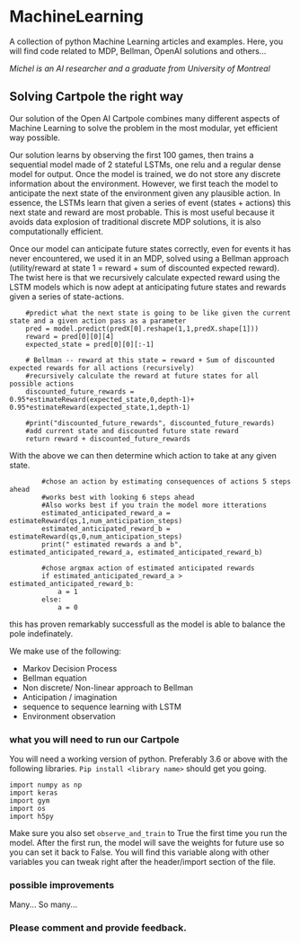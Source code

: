# MachineLearning
A collection of python Machine Learning articles and examples. Here, you will find code related to MDP, Bellman, OpenAI solutions and others...

*Michel is an AI researcher and a graduate from University of Montreal*

## Solving Cartpole the right way

Our solution of the Open AI Cartpole combines many different aspects of Machine Learning to solve the problem in the most modular, yet efficient way possible.

Our solution learns by observing the first 100 games, then trains a sequential model made of 2 stateful LSTMs, one relu and a regular dense model for output.
Once the model is trained, we do not store any discrete information about the environment. 
However, we first teach the model to anticipate the next state of the environment given any plausible action. In essence, the LSTMs learn that given a series of event (states + actions) this next state and reward are most probable. This is most useful because it avoids data explosion of traditional discrete MDP solutions, it is also computationally efficient.

Once our model can anticipate future states correctly, even for events it has never encountered, we used it in an MDP, solved using a Bellman approach 
(utility/reward at state 1 = reward + sum of discounted expected reward). The twist here is that we recursively calculate expected reward using the LSTM models which 
is now adept at anticipating future states and rewards given a series of state-actions.

```
    #predict what the next state is going to be like given the current state and a given action pass as a parameter
    pred = model.predict(predX[0].reshape(1,1,predX.shape[1]))
    reward = pred[0][0][4]
    expected_state = pred[0][0][:-1]
    
    # Bellman -- reward at this state = reward + Sum of discounted expected rewards for all actions (recursively)
    #recursively calculate the reward at future states for all possible actions
    discounted_future_rewards = 0.95*estimateReward(expected_state,0,depth-1)+ 0.95*estimateReward(expected_state,1,depth-1)

    #print("discounted_future_rewards", discounted_future_rewards)
    #add current state and discounted future state reward
    return reward + discounted_future_rewards
```

With the above we can then determine which action to take at any given state.
```
        #chose an action by estimating consequences of actions 5 steps ahead
        #works best with looking 6 steps ahead
        #Also works best if you train the model more itterations
        estimated_anticipated_reward_a = estimateReward(qs,1,num_anticipation_steps)
        estimated_anticipated_reward_b = estimateReward(qs,0,num_anticipation_steps)
        print(" estimated rewards a and b", estimated_anticipated_reward_a, estimated_anticipated_reward_b)

        #chose argmax action of estimated anticipated rewards
        if estimated_anticipated_reward_a > estimated_anticipated_reward_b:
            a = 1
        else:
            a = 0
```

this has proven remarkably successfull as the model is able to balance the pole indefinately.

We make use of the following:
* Markov Decision Process
* Bellman equation
* Non discrete/ Non-linear approach to Bellman
* Anticipation / imagination
* sequence to sequence learning with LSTM
* Environment observation

### what you will need to run our Cartpole
You will need a working version of python. Preferably 3.6 or above with the following libraries. 
`Pip install <library name>` should get you going.

```
import numpy as np
import keras
import gym
import os
import h5py
```

Make sure you also set `observe_and_train` to True the first time you run the model. After the first run, the model will save the weights for future use so you can set it back to False. You will find this variable along with other variables you can tweak right after the header/import section of the file.

### possible improvements
Many... So many...

### Please comment and provide feedback.
